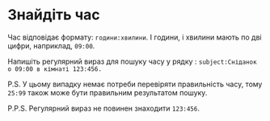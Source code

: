 # Знайдіть час

Час відповідає формату: `години:хвилини`. І години, і хвилини мають по дві цифри, наприклад, `09:00`.

Напишіть регулярний вираз для пошуку часу у рядку : `subject:Сніданок о 09:00 в кімнаті 123:456.`

P.S. У цьому випадку немає потреби перевіряти правильність часу, тому `25:99` також може бути правильним результатом пошуку.

P.P.S. Регулярний вираз не повинен знаходити `123:456`.
